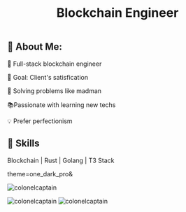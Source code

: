 <h1 align="center">Blockchain Engineer</h1>

<img src="" />

<p align="center">
  <div>
    <h2>🌟 About Me:</h2>
    <p> 💪 Full-stack blockchain engineer</p>
    <p> 🎯 Goal: Client's satisfication </p>
    <p> 🔑 Solving problems like madman</p>
    <p> 📚Passionate with learning new techs</p>
    <p> 💡 Prefer perfectionism</p>
  </div> 
  <div>
  <h2>🌟 Skills</h2>
  <p>Blockchain | Rust | Golang | T3 Stack</p></div>theme=one_dark_pro&


<p>
  <img  src="https://github-readme-stats.vercel.app/api/top-langs?username=colonelcaptain&theme=one_dark_pro&show_icons=true&locale=en&layout=compact" alt="colonelcaptain" /></p>
  <img  src="https://github-readme-stats.vercel.app/api?username=colonelcaptain&theme=one_dark_pro&show_icons=true&locale=en" alt="colonelcaptain" />
  <img  src="https://github-readme-streak-stats.herokuapp.com/?user=colonelcaptain&theme=one_dark_pro&" alt="colonelcaptain" />
</p>
